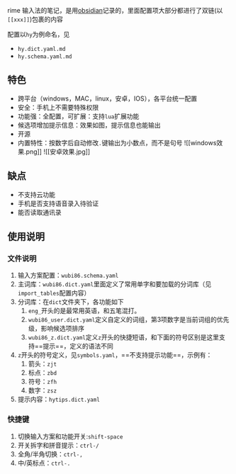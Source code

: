 rime 输入法的笔记，是用[obsidian](https://obsidian.md/)记录的，里面配置项大部分都进行了双链(以`[[xxx]]`)包裹的内容

配置以`hy`为例命名，见
- `hy.dict.yaml.md`
- `hy.schema.yaml.md`

## 特色
- 跨平台（windows，MAC，linux，安卓，IOS），各平台统一配置
- 安全：手机上不需要特殊权限
- 功能强：全配置，可扩展：支持`lua`扩展功能
- 候选项增加提示信息：效果如图，提示信息也能输出
- 开源
- 内置特性：按数字后自动修改`.`键输出为小数点，而不是句号
![[windows效果.png]]
![[安卓效果.jpg]]

## 缺点
- 不支持云功能
- 手机是否支持语音录入待验证
- 能否读取通讯录

## 使用说明
### 文件说明
1. 输入方案配置：`wubi86.schema.yaml`
2. 主词库：`wubi86.dict.yaml`里面定义了常用单字和要加载的分词库（见`import_tables`配置内容）
3. 分词库：在`dict`文件夹下，各功能如下
    1. `eng_`开头的是最常用英语，和五笔混打。
    2. `wubi86_user.dict.yaml`定义自定义的词组，第3项数字是当前词组的优先级，影响候选项排序
    3. `wubi86_z.dict.yaml`定义`z`开头的快捷短语，和下面的符号区别是这里支持==提示==，定义的语法不同
4. `z`开头的符号定义，见`symbols.yaml`，==不支持提示功能==，示例有：
    1. 箭头：`zjt`
    2. 标点：`zbd`
    3. 符号：`zfh`
    4. 数字：`zsz`
5. 提示内容：`hytips.dict.yaml`
### 快捷键
1. 切换输入方案和功能开关:`shift-space`
2. 开关拆字和拼音提示：`ctrl-/`
3. 全角/半角切换：`ctrl-,`
4. 中/英标点：`ctrl-.`
